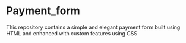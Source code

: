 # Payment_form
This repository contains a simple and elegant payment form built using HTML and enhanced with custom features using CSS
